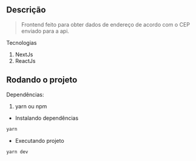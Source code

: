 ## Descrição

> Frontend feito para obter dados de endereço de acordo com o CEP enviado para a api.

Tecnologias

1. NextJs
2. ReactJs

## Rodando o projeto

Dependências:

1. yarn ou npm

- Instalando dependências

```bash
yarn
```

- Executando projeto

```bash
yarn dev
```
